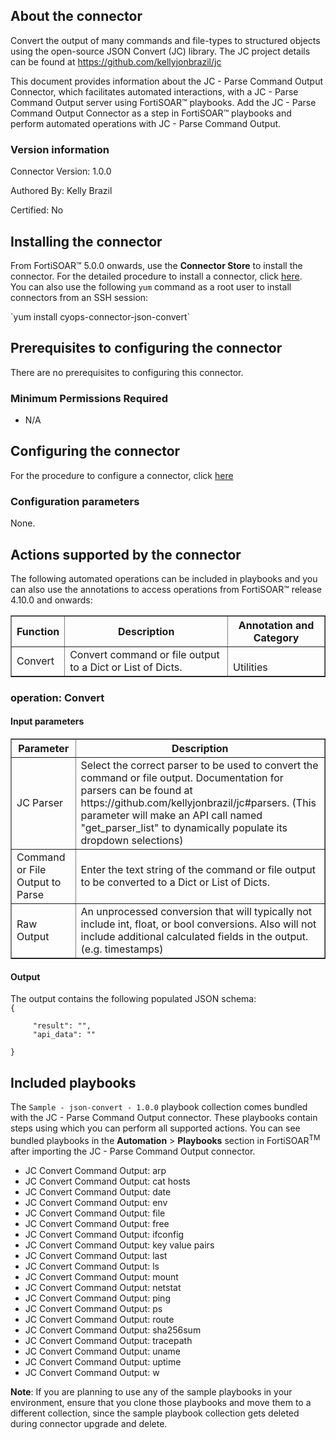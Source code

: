 ## About the connector
Convert the output of many commands and file-types to structured objects using the open-source JSON Convert (JC) library. The JC project details can be found at https://github.com/kellyjonbrazil/jc
<p>This document provides information about the JC - Parse Command Output Connector, which facilitates automated interactions, with a JC - Parse Command Output server using FortiSOAR&trade; playbooks. Add the JC - Parse Command Output Connector as a step in FortiSOAR&trade; playbooks and perform automated operations with JC - Parse Command Output.</p>

### Version information

Connector Version: 1.0.0


Authored By: Kelly Brazil

Certified: No

## Installing the connector
<p>From FortiSOAR&trade; 5.0.0 onwards, use the <strong>Connector Store</strong> to install the connector. For the detailed procedure to install a connector, click <a href="https://docs.fortinet.com/document/fortisoar/0.0.0/installing-a-connector/1/installing-a-connector" target="_top">here</a>.<br>You can also use the following <code>yum</code> command as a root user to install connectors from an SSH session:</p>
`yum install cyops-connector-json-convert`

## Prerequisites to configuring the connector
There are no prerequisites to configuring this connector.

### Minimum Permissions Required
- N/A

## Configuring the connector
For the procedure to configure a connector, click [here](https://docs.fortinet.com/document/fortisoar/0.0.0/configuring-a-connector/1/configuring-a-connector)
### Configuration parameters
None.
</tbody></table>

## Actions supported by the connector
The following automated operations can be included in playbooks and you can also use the annotations to access operations from FortiSOAR&trade; release 4.10.0 and onwards:
<table border=1><thead><tr><th>Function<br></th><th>Description<br></th><th>Annotation and Category<br></th></tr></thead><tbody><tr><td>Convert<br></td><td>Convert command or file output to a Dict or List of Dicts.<br></td><td> <br/>Utilities<br></td></tr>
</tbody></table>

### operation: Convert
#### Input parameters
<table border=1><thead><tr><th>Parameter<br></th><th>Description<br></th></tr></thead><tbody><tr><td>JC Parser<br></td><td>Select the correct parser to be used to convert the command or file output. Documentation for parsers can be found at https://github.com/kellyjonbrazil/jc#parsers. (This parameter will make an API call named "get_parser_list" to dynamically populate its dropdown selections)<br>
</td></tr><tr><td>Command or File Output to Parse<br></td><td>Enter the text string of the command or file output to be converted to a Dict or List of Dicts.<br>
</td></tr><tr><td>Raw Output<br></td><td>An unprocessed conversion that will typically not include int, float, or bool conversions. Also will not include additional calculated fields in the output. (e.g. timestamps)<br>
</td></tr></tbody></table>

#### Output
The output contains the following populated JSON schema:
<code><br>{
</code><code><br>&nbsp;&nbsp;&nbsp;&nbsp;    "result": "",
</code><code><br>&nbsp;&nbsp;&nbsp;&nbsp;    "api_data": ""
</code><code><br>}</code>


## Included playbooks
The `Sample - json-convert - 1.0.0` playbook collection comes bundled with the JC - Parse Command Output connector. These playbooks contain steps using which you can perform all supported actions. You can see bundled playbooks in the **Automation** > **Playbooks** section in FortiSOAR<sup>TM</sup> after importing the JC - Parse Command Output connector.

- JC Convert Command Output: arp
- JC Convert Command Output: cat hosts
- JC Convert Command Output: date
- JC Convert Command Output: env
- JC Convert Command Output: file
- JC Convert Command Output: free
- JC Convert Command Output: ifconfig
- JC Convert Command Output: key value pairs
- JC Convert Command Output: last
- JC Convert Command Output: ls
- JC Convert Command Output: mount
- JC Convert Command Output: netstat
- JC Convert Command Output: ping
- JC Convert Command Output: ps
- JC Convert Command Output: route
- JC Convert Command Output: sha256sum
- JC Convert Command Output: tracepath
- JC Convert Command Output: uname
- JC Convert Command Output: uptime
- JC Convert Command Output: w

**Note**: If you are planning to use any of the sample playbooks in your environment, ensure that you clone those playbooks and move them to a different collection, since the sample playbook collection gets deleted during connector upgrade and delete.
